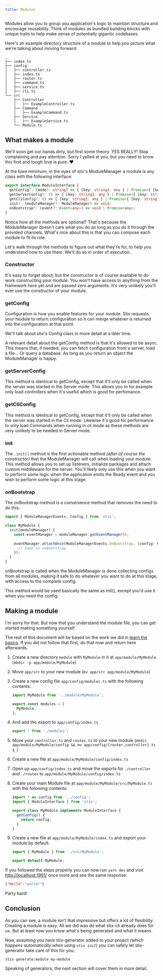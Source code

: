 ```yaml
---
title: Modules
---
```


Modules allow you to group you application's logic to maintain structure and encourage reusability. 
Think of modules as bundled building blocks with unique traits to help make sense of potentially gigantic codebases.

Here's an example directory structure of a module to help you picture what we're talking about moving forward:

```
.
├── index.ts
├── config
│   ├── controller.ts
│   ├── index.ts
│   ├── router.ts
│   ├── command.ts
│   ├── service.ts
│   ├── cli.ts
└── src
    ├── Controller
    │   ├── ExampleController.ts
    ├── Command
    │   ├── ExampleCommand.ts
    ├── Service
    │   ├── ExampleService.ts
    └── Module.ts
```

## What makes a module

We'll soon get our hands dirty, but first some theory. YES REALLY! Stop complaining and pay attention. Sorry I yelled at you, but you need to know this first and tough love is pure. ♥️

At the bare minimum, in the eyes of stix's ModuleManager a module is any class with the following interface:

```ts
export interface ModuleInterface {
  getConfig?: (mode?: string) => { [key: string]: any } | Promise<{ [key: string]: any }>;
  getServerConfig?: () => { [key: string]: any } | Promise<{ [key: string]: any }>;
  getCliConfig?: () => { [key: string]: any } | Promise<{ [key: string]: any }>;
  init?: (moduleManager?: ModuleManager) => void;
  onBootstrap?: (event?: Event<any>) => void | Promise<any>;
}
```

Notice how all the methods are optional? That's because the ModuleManager doesn't care what you do as long as you do it through the provided channels. What's nice about this is that you can compose each module to fit its role.

Let's walk through the methods to figure out what they're for, to help you understand how to use them. We'll do so in order of execution.

### Constructor

It's easy to forget about, but the constructor is of course available to do work constructing your module. You won't have access to anything from the framework here yet and are passed zero arguments. It's very unlikely you'll ever use the constructor of your module.

### getConfig

Configuration is how you enable features for your module. Stix requests your module to return configuration so it can merge whatever is returned into the configuration at that point.

We'll talk about stix's Config class in more detail at a later time.

A relevant detail about the getConfig method is that it's allowed to be async. This means that, if needed, you can fetch configuration from a server, load a file... Or query a database. As long as you return an object the ModuleManager is happy.

### getServerConfig

This method is identical to getConfig, except that it'll only be called when the server was started in the Server mode. This allows you to for example only load controllers when it's useful which is good for perfomance.

### getCliConfig

This method is identical to getConfig, except that it'll only be called when the server was started in the Cli mode. Likewise it's good for performance to only load Commands when running in cli mode as these methods are very unlikely to be needed in Server mode.

### init

The `.init()` method is the first actionable method _(after of course the constructor)_ that the ModuleManager will call when loading your module. This method allows you to set up listeners, initialize packages and attach custom middleware for the server. You'll likely only use this when you want to perform some logic when the application emits the Ready event and you wish to perform some logic at this stage.

### onBootstrap

The onBootstrap method is a convenience method that removes the need to do this:

```ts
import { ModuleManagerEvents, Config } from 'stix';

class MyModule {
  init(moduleManager) {
    const eventManager = moduleManager.getEventManager();
    
    eventManager.attachOnce(ModuleManagerEvents.OnBootstrap, (config: Config) => {
      // Same as onBootstrap.
    });
  }
}
```

onBootstrap is called when the ModuleManager is done collecting configs from all modules, making it safe to do whatever you want to do at this stage, with access to the complete config.

This method would be used basically the same as init(), except you'd use it when you need the config.

## Making a module

I'm sorry for that. But now that you understand the module file, you can get started making something yourself.

The rest of this document will be based on the work we did in [learn the basics](learn-the-basics).
If you did not follow that first, do that now and return here afterwards.

1. Create a new directory `module` with `MyModule` in it at `app/module/MyModule` (`mkdir -p app/module/MyModule`)
2. Move `app/src` to your new module (`mv app/src app/module/MyModule`)
3. Create a new config file `app/config/modules.ts` with the following contents:

    ```ts
    import MyModule from '../module/MyModule';

    export const modules = [
      MyModule,
    ];
    ```

4. And add the export to `app/config/index.ts`

    ```ts
    export * from './modules';
    ```

5. Move your `controller.ts` and `routes.ts` to your new module (`mkdir app/module/MyModule/config && mv app/config/{router,controller}.ts $_`)
6. Create a new file at `app/module/MyModule/config/index.ts`
7. Open up `app/config/index.ts` and move the exports for `./controller` and `./routes` to `app/module/MyModule/config/index.ts`
8. Create your main Module file at `app/module/MyModule/src/MyModule.ts` with the following contents:

    ```ts
    import * as config from '../config';
    import { ModuleInterface } from 'stix';

    export class MyModule implements ModuleInterface {
      getConfig() {
        return config;
      }
    }
    ```

9. Create a new file at `app/module/MyModule/index.ts` and export your module by default.

    ```ts
    import { MyModule } from './src/MyModule';

    export default MyModule;
    ```

If you followed the steps properly you can now run `yarn dev` and visit [http://localhost:1991/](http://localhost:1991/) once more and see the same response:

```json
{"Hello":"world!"}
```

Party hard!

## Conclusion

As you can see, a module isn't that impressive but offers a lot of flexibility. Creating a module is easy.
All we did was do what stix-cli already does for us. But at least now you know what's being generated and what it means.

Now, assuming you have stix-generator added to your project _(which happens automatically when using `stix init`)_ you can safely let stix-generator take care of this for you:

`stix generate:module my-module`

Speaking of generators, the next section will cover them in more detail.

